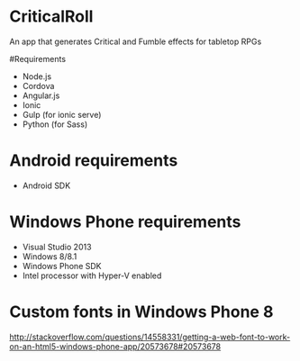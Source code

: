 # CriticalRoll
An app that generates Critical and Fumble effects for tabletop RPGs

#Requirements
* Node.js
* Cordova
* Angular.js
* Ionic
* Gulp (for ionic serve)
* Python (for Sass)

# Android requirements
* Android SDK

# Windows Phone requirements
* Visual Studio 2013
* Windows 8/8.1
* Windows Phone SDK
* Intel processor with Hyper-V enabled

# Custom fonts in Windows Phone 8
http://stackoverflow.com/questions/14558331/getting-a-web-font-to-work-on-an-html5-windows-phone-app/20573678#20573678
